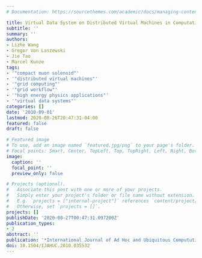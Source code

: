 ```yaml
---
# Documentation: https://sourcethemes.com/academic/docs/managing-content/

title: Virtual Data System on Distributed Virtual Machines in Computational Grids
subtitle: ''
summary: ''
authors:
- Lizhe Wang
- Gregor Von Laszewski
- Jie Tao
- Marcel Kunze
tags:
- '"compact muon solenoid"'
- '"distributed virtual machines"'
- '"grid computing"'
- '"grid workflow"'
- '"high energy physics applications"'
- '"virtual data systems"'
categories: []
date: '2010-09-01'
lastmod: 2020-08-26T20:47:31-04:00
featured: false
draft: false

# Featured image
# To use, add an image named `featured.jpg/png` to your page's folder.
# Focal points: Smart, Center, TopLeft, Top, TopRight, Left, Right, BottomLeft, Bottom, BottomRight.
image:
  caption: ''
  focal_point: ''
  preview_only: false

# Projects (optional).
#   Associate this post with one or more of your projects.
#   Simply enter your project's folder or file name without extension.
#   E.g. `projects = ["internal-project"]` references `content/project/deep-learning/index.md`.
#   Otherwise, set `projects = []`.
projects: []
publishDate: '2020-08-27T00:47:31.097200Z'
publication_types:
- 2
abstract: ''
publication: '*International Journal of Ad Hoc and Ubiquitous Compututing*'
doi: 10.1504/IJAHUC.2010.035532
---
```

